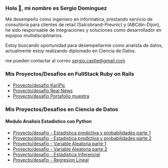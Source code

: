 ### Hola 👋, mi nombre es Sergio Dominguez 


Me desempeño como ingeniero en informatica, prestando servicio de consultoria para clientes de retail (Salcobrand-Preunic) y (ABCdin-Dijon), he sido responsable de integraciones y soluciones como desarrollador en equipos multidisciplinarios.

Estoy buscando oportunidad para desempeñarme como analista de datos, actualmente estoy realizando diplomado en Ciencia de Datos.

me pueden contactar al correo sergio.castle@gmail.com

### Mis Proyectos/Desafios en FullStack Ruby on Rails

- [Proyecto/desafío KariPic](https://github.com/sergio-dominguez-castillo/KariPic)
- [Proyecto/desafío Real News](https://github.com/sergio-dominguez-castillo/therialnews)
- [Proyecto/desafío Portafolio muestra](https://github.com/sergio-dominguez-castillo/Desafio1_PortafolioSDC)


### Mis Proyectos/Desafios en Ciencia de Datos
#### Modulo Analisis Estadistico con Python
- [Proyecto/desafío - Estadistica predictiva y probabilidades parte 1](https://github.com/sergio-dominguez-castillo/Estadistica_Descriptiva_y_Probabilidades_1.git)
- [Proyecto/desafío - Estadistica predictiva y probabilidades parte 2](https://github.com/sergio-dominguez-castillo/Estadistica_predictiva_y_probabilidades_2.git)
- [Proyecto/desafío - Variable Aleatoria parte 1](https://github.com/sergio-dominguez-castillo/Variable_Aleatoria_1.git)
- [Proyecto/desafío - Variable Aleatoria parte 2](https://github.com/sergio-dominguez-castillo/Variable_aleatoria_2.git)
- [Proyecto/desafío - Estadistica Inferencial](https://github.com/sergio-dominguez-castillo/Estadistica_inferencial.git)
- [Proyecto/desafío - Regresion Lineal](https://github.com/sergio-dominguez-castillo/Regresion_Lineal.git)
  




